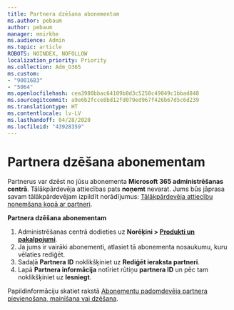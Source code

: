 ```yaml
---
title: Partnera dzēšana abonementam
ms.author: pebaum
author: pebaum
manager: mnirkhe
ms.audience: Admin
ms.topic: article
ROBOTS: NOINDEX, NOFOLLOW
localization_priority: Priority
ms.collection: Adm_O365
ms.custom:
- "9001683"
- "5064"
ms.openlocfilehash: cea3980bbac64109b8d3c5258c49849c1bbad848
ms.sourcegitcommit: a9e6b2fcce8bd12fd079ed967f426b67d5c6d239
ms.translationtype: HT
ms.contentlocale: lv-LV
ms.lasthandoff: 04/28/2020
ms.locfileid: "43928359"
---
```

# <a name="remove-a-partner-from-a-subscription"></a>Partnera dzēšana abonementam

Partnerus var dzēst no jūsu abonementa **Microsoft 365 administrēšanas centrā**. Tālākpārdevēja attiecības pats **noņemt** nevarat. Jums būs jāprasa savam tālākpārdevējam izpildīt norādījumus: [Tālākpārdevēja attiecību noņemšana kopā ar partneri](https://docs.microsoft.com/partner-center/remove-a-relationship).

**Partnera dzēšana abonementam**

1. Administrēšanas centrā dodieties uz **Norēķini > [Produkti un pakalpojumi](https://go.microsoft.com/fwlink/p/?linkid=842054)**.
2. Ja jums ir vairāki abonementi, atlasiet tā abonementa nosaukumu, kuru vēlaties rediģēt.
3. Sadaļā **Partnera ID** noklikšķiniet uz **Rediģēt ieraksta partneri**.
4. Lapā **Partnera informācija** notīriet rūtiņu **partnera ID** un pēc tam noklikšķiniet uz **Iesniegt**.

Papildinformāciju skatiet rakstā [Abonementu padomdevēja partnera pievienošana, mainīšana vai dzēšana](https://docs.microsoft.com/microsoft-365/admin/misc/add-partner?view=o365-worldwide).
